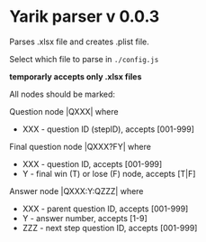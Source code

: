 # Yarik parser v 0.0.3

Parses .xlsx file and creates .plist file.

Select which file to parse in ```./config.js```

**temporarly accepts only .xlsx files**

All nodes should be marked:

Question node |QXXX| where
- XXX - question ID (stepID), accepts [001-999]

Final question node |QXXX?FY| where
- XXX - question ID, accepts [001-999]
- Y - final win (T) or lose (F) node, accepts [T|F]

Answer node |QXXX:Y:QZZZ| where
- XXX - parent question ID, accepts [001-999]
- Y - answer number, accepts [1-9]
- ZZZ - next step question ID, accepts [001-999]

